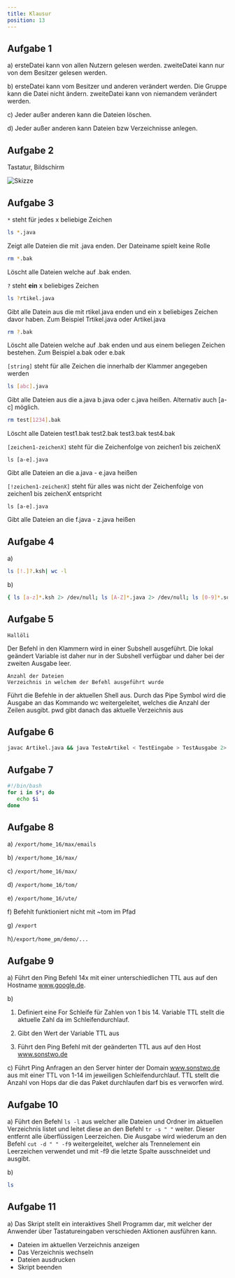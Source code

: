 ```yaml
---
title: Klausur
position: 13
---
```


## Aufgabe 1

a) ersteDatei kann von allen Nutzern gelesen werden. zweiteDatei kann nur von dem Besitzer gelesen werden. 

b) ersteDatei kann vom Besitzer und anderen verändert werden. Die Gruppe kann die Datei nicht ändern. zweiteDatei kann von niemandem verändert werden.

c) Jeder außer anderen kann die Dateien löschen. 

d) Jeder außer anderen kann Dateien bzw Verzeichnisse anlegen. 

## Aufgabe 2

Tastatur, Bildschirm

![Skizze](einausgabe.jpg)


## Aufgabe 3

`*` steht für jedes x beliebige Zeichen
```bash
ls *.java
``` 
Zeigt alle Dateien die mit .java enden. Der Dateiname spielt keine Rolle

```bash
rm *.bak
```
Löscht alle Dateien welche auf .bak enden. 

`?` steht **ein** x beliebiges Zeichen

```bash
ls ?rtikel.java
```
Gibt alle Datein aus die mit rtikel.java enden und ein x beliebiges Zeichen davor haben. Zum Beispiel Trtikel.java oder Artikel.java

```bash
rm ?.bak
```
Löscht alle Dateien welche auf .bak enden und aus einem beliegen Zeichen bestehen. Zum Beispiel a.bak oder e.bak

`[string]` steht für alle Zeichen die innerhalb der Klammer angegeben werden

```bash
ls [abc].java
```
Gibt alle Dateien aus die a.java b.java oder c.java heißen.
Alternativ auch [a-c] möglich. 

```bash
rm test[1234].bak
```
Löscht alle Dateien test1.bak test2.bak test3.bak test4.bak

`[zeichen1-zeichenX]` steht für die Zeichenfolge von zeichen1 bis zeichenX

```
ls [a-e].java
```

Gibt alle Dateien an die a.java - e.java heißen


`[!zeichen1-zeichenX]` steht für alles was nicht der Zeichenfolge von zeichen1 bis zeichenX entspricht

```
ls [a-e].java
```

Gibt alle Dateien an die f.java - z.java heißen

## Aufgabe 4

a) 
```bash
ls [!.]?.ksh| wc -l
```

b) 
```bash
{ ls [a-z]*.ksh 2> /dev/null; ls [A-Z]*.java 2> /dev/null; ls [0-9]*.sql 2> /dev/null; } | wc -l
```

## Aufgabe 5

```
Hallöli

```

Der Befehl in den Klammern wird in einer Subshell ausgeführt. Die lokal geändert Variable ist daher nur in der Subshell verfügbar und daher bei der zweiten Ausgabe leer. 

```
Anzahl der Dateien
Verzeichnis in welchem der Befehl ausgeführt wurde
```

Führt die Befehle in der aktuellen Shell aus. Durch das Pipe Symbol wird die Ausgabe an das Kommando wc weitergeleitet, welches die Anzahl der Zeilen ausgibt. pwd gibt danach das aktuelle Verzeichnis aus

## Aufgabe 6

```bash
javac Artikel.java && java TesteArtikel < TestEingabe > TestAusgabe 2> TestFehler
```

## Aufgabe 7

```bash
#!/bin/bash 
for i in $*; do 
   echo $i 
done
```

## Aufgabe 8

a) ```/export/home_16/max/emails```

b) ```/export/home_16/max/```

c) ```/export/home_16/max/```

d) ```/export/home_16/tom/```

e) ```/export/home_16/ute/```

f) Befehlt funktioniert nicht mit ~tom im Pfad

g) ```/export```

h)```/export/home_pm/demo/...```

## Aufgabe 9

a) Führt den Ping Befehl 14x mit einer unterschiedlichen TTL aus auf den Hostname www.google.de. 

b)

1. Definiert eine For Schleife für Zahlen von 1 bis 14. Variable TTL stellt die aktuelle Zahl da im Schleifendurchlauf.

3. Gibt den Wert der Variable TTL aus
4. Führt den Ping Befehl mit der geänderten TTL aus auf den Host www.sonstwo.de

c) Führt Ping Anfragen an den Server hinter der Domain www.sonstwo.de aus mit einer TTL von 1-14 im jeweiligen Schleifendurchlauf. TTL stellt die Anzahl von Hops dar die das Paket durchlaufen darf bis es verworfen wird.

## Aufgabe 10

a) Führt den Befehl ```ls -l``` aus welcher alle Dateien und Ordner im aktuellen Verzeichnis listet und leitet diese an den Befehl ```tr -s " "``` weiter. Dieser entfernt alle überflüssigen Leerzeichen. Die Ausgabe wird wiederum an den Befehl ```cut -d " " -f9``` weitergeleitet, welcher als Trennelement ein Leerzeichen verwendet und mit -f9 die letzte Spalte ausschneidet und ausgibt. 

b) 
```bash
ls
```

## Aufgabe 11

a) Das Skript stellt ein interaktives Shell Programm dar, mit welcher der Anwender über Tastatureingaben verschieden Aktionen ausführen kann.
- Dateien im aktuellen Verzeichnis anzeigen
- Das Verzeichnis wechseln
- Dateien ausdrucken
- Skript beenden



